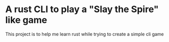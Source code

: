 # A rust CLI to play a "Slay the Spire" like game

This project is to help me learn rust while trying to create a simple cli game
